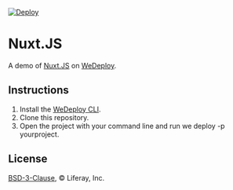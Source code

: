 [![Deploy](https://wedeploy.com/images/deploy.svg)](https://console.wedeploy.com/deploy?repo=https://github.com/wedeploy/demo-{repo})

# Nuxt.JS

A demo of [Nuxt.JS](https://nuxtjs.org/) on [WeDeploy](https://wedeploy.com/).

## Instructions

1. Install the [WeDeploy CLI](https://wedeploy.com/docs/intro/using-the-command-line/).
2. Clone this repository.
3. Open the project with your command line and run we deploy -p yourproject.

## License

[BSD-3-Clause](./LICENSE.md), © Liferay, Inc.
